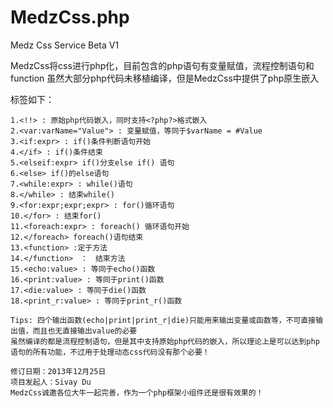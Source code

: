 MedzCss.php
===========

Medz Css Service Beta V1

MedzCss将css进行php化，目前包含的php语句有变量赋值，流程控制语句和function
虽然大部分php代码未移植编译，但是MedzCss中提供了php原生嵌入

标签如下：

	1.<!!> : 原始php代码嵌入，同时支持<?php?>格式嵌入
	2.<var:varName="Value"> : 变量赋值，等同于$varName = #Value
	3.<if:expr> : if()条件判断语句开始
	4.</if> : if()条件结束
	5.<elseif:expr> if()分支else if() 语句
	6.<else> if()的else语句
	7.<while:expr> : while()语句
	8.</while> : 结束while()
	9.<for:expr;expr;expr> : for()循环语句
	10.</for> : 结束for()
	11.<foreach:expr> : foreach() 循环语句开始
	12.</foreach> foreach()语句结束
	13.<function> :定于方法
	14.</function>　：　结束方法
	15.<echo:value> : 等同于echo()函数
	16.<print:value> : 等同于print()函数
	17.<die:value> : 等同于die()函数
	18.<print_r:value> : 等同于print_r()函数
	
	Tips: 四个输出函数(echo|print|print_r|die)只能用来输出变量或函数等，不可直接输出值，而且也无直接输出value的必要
	虽然编译的都是流程控制语句，但是其中支持原始php代码的嵌入，所以理论上是可以达到php语句的所有功能，不过用于处理动态css代码没有那个必要！
	
	修订日期：2013年12月25日
	项目发起人：Sivay Du
	MedzCss诚邀各位大牛一起完善，作为一个php框架小组件还是很有效果的！